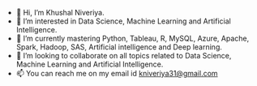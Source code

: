 - 👋 Hi, I’m Khushal Niveriya.
- 👀 I’m interested in Data Science, Machine Learning and Artificial Intelligence.
- 🌱 I’m currently mastering Python, Tableau, R, MySQL, Azure, Apache, Spark, Hadoop, SAS, Artificial intelligence and Deep learning.
- 💞️ I’m looking to collaborate on all topics related to Data Science, Machine Learning and Artificial Intelligence. 
- 📫 You can reach me on my email id kniveriya31@gmail.com


<!---
Khushal027/Khushal027 is a ✨ special ✨ repository because its `README.md` (this file) appears on your GitHub profile.
You can click the Preview link to take a look at your changes.
--->
